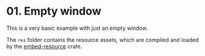 # 01. Empty window

This is a very basic example with just an empty window.

The `res` folder contains the resource assets, which are compiled and loaded by the [embed-resource](https://crates.io/crates/embed-resource) crate.
